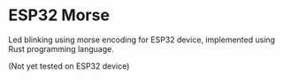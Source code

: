 # ESP32 Morse

Led blinking using morse encoding for ESP32 device, implemented using Rust programming language.

(Not yet tested on ESP32 device)
